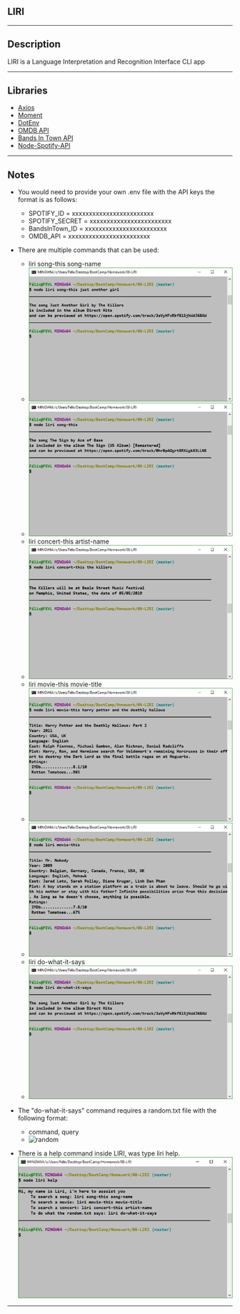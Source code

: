 ## LIRI
***
## Description  
LIRI is a Language Interpretation and Recognition Interface CLI app
***

## Libraries
   * [Axios](https://www.npmjs.com/package/axios)
   * [Moment](https://www.npmjs.com/package/moment)
   * [DotEnv](https://www.npmjs.com/package/dotenv) 
   * [OMDB API](http://www.omdbapi.com) 
   * [Bands In Town API](http://www.artists.bandsintown.com/bandsintown-api)
   * [Node-Spotify-API](https://www.npmjs.com/package/node-spotify-api)

***
## Notes
* You would need to provide your own .env file with the API keys the format is as follows: 
  *  SPOTIFY_ID      = xxxxxxxxxxxxxxxxxxxxxxxx
  *  SPOTIFY_SECRET  = xxxxxxxxxxxxxxxxxxxxxxxx
  *  BandsInTown_ID  = xxxxxxxxxxxxxxxxxxxxxxxx
  *  OMDB_API        = xxxxxxxxxxxxxxxxxxxxxxxx

* There are multiple commands that can be used:
  *  liri song-this song-name
    * ![song-this](Screenshots/song-this.PNG)
    * ![song-this](Screenshots/song-this-no-song.PNG)
  *  liri concert-this artist-name 
    * ![concert-this](Screenshots/concert-this.PNG)    
  *  liri movie-this movie-title
    * ![movie-this](Screenshots/movie-this.PNG)
    * ![movie-this](Screenshots/movie-this-no-movie.PNG)
  *  liri do-what-it-says
    * ![do-what-it-says](Screenshots/do-what-it-says.PNG)
* The "do-what-it-says" command requires a random.txt file with the following format:
  *  command, query
    * ![random](Screenshots/random.PNG)
* There is a help command inside LIRI, was type liri help.
  ![help](Screenshots/help.PNG)
***





